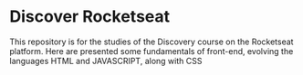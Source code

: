 # Discover Rocketseat
 This repository is for the studies of the Discovery course on the Rocketseat platform. Here are presented some fundamentals of front-end, evolving the languages HTML and JAVASCRIPT, along with CSS
